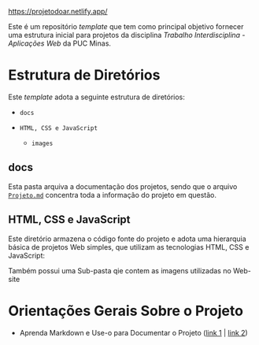 https://projetodoar.netlify.app/

Este é um repositório _template_ que tem como principal objetivo
fornecer uma estrutura inicial para projetos da disciplina _Trabalho
Interdisciplina - Aplicações Web_ da PUC Minas.

# Estrutura de Diretórios

Este _template_ adota a seguinte estrutura de diretórios:

- `docs`

- `HTML, CSS e JavaScript`
  - `images`
 
## docs

Esta pasta arquiva a documentação dos projetos, sendo que o arquivo
[`Projeto.md`](docs/Projeto.md) concentra toda a informação do projeto em questão.

## HTML, CSS e JavaScript

Este diretório armazena o código fonte do projeto e adota uma hierarquia
básica de projetos Web simples, que utilizam as tecnologias HTML, CSS e
JavaScript:

Também possui uma Sub-pasta qie contem as imagens utilizadas no Web-site


# Orientações Gerais Sobre o Projeto


- Aprenda Markdown e Use-o para Documentar o Projeto  ([link
  1](https://guides.github.com/features/mastering-markdown/) | [link
2](https://help.github.com/pt/github/writing-on-github/getting-started-with-writing-and-formatting-on-github)) 
